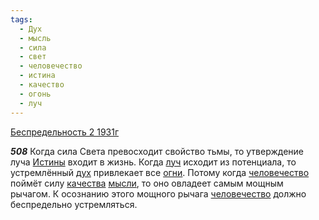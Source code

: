```yaml
---
tags:
  - Дух
  - мысль
  - сила
  - свет
  - человечество
  - истина
  - качество
  - огонь
  - луч
---
```


[Беспредельность 2 1931г](https://127.0.0.1:4002/agni/1931)

___508___
Когда сила Света превосходит свойство тьмы, то утверждение луча [Истины](../../../tags/#истина) входит в жизнь. Когда [луч](../../../tags/#луч) исходит из потенциала, то устремлённый [дух](../../../tags/#Дух) привлекает все [огни](../../../tags/#огонь). Потому когда [человечество](../../../tags/#человечество) поймёт силу [качества](../../../tags/#качество) [мысли](../../../tags/#мысль), то оно овладеет самым мощным рычагом. К осознанию этого мощного рычага [человечество](../../../tags/#человечество) должно беспредельно устремляться.   

